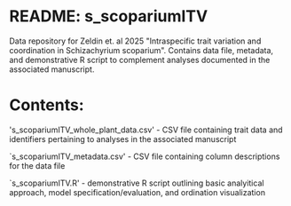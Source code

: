 # README: s_scopariumITV

Data repository for Zeldin et. al 2025 "Intraspecific trait variation and coordination in Schizachyrium scoparium". Contains data file, metadata, and demonstrative R script to complement analyses documented in the associated manuscript. 

# Contents:
's_scopariumITV_whole_plant_data.csv' - CSV file containing trait data and identifiers pertaining to analyses in the associated manuscript

`s_scopariumITV_metadata.csv' - CSV file containing column descriptions for the data file

`s_scopariumITV.R' - demonstrative R script outlining basic analyitical approach, model specification/evaluation, and ordination visualization

